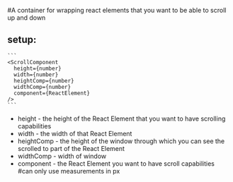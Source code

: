 #A container for wrapping react elements that you want to be able to scroll up and down
## setup:

    ```
    <ScrollComponent
      height={number}
      width={number}
      heightComp={number}
      widthComp={number}
      component={ReactElement}
    />
    ```
* height - the height of the React Element that you want to have
  scrolling capabilities
* width - the width of that React Element
* heightComp - the height of the window through which you can see the
  scrolled to part of the React Element
* widthComp - width of window
* component - the React Element you want to have scroll capabilities
 #can only use measurements in px

